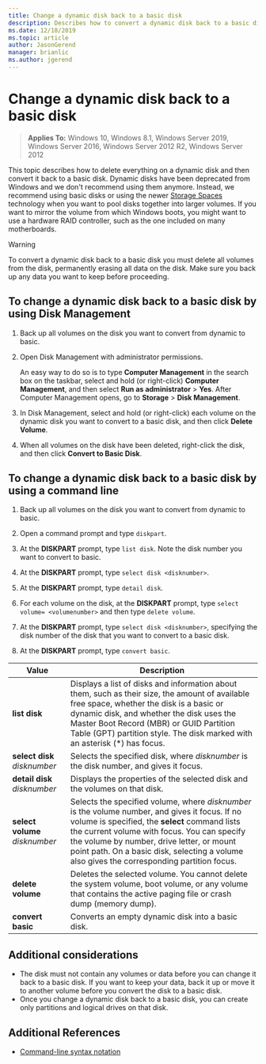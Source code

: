 ```yaml
---
title: Change a dynamic disk back to a basic disk
description: Describes how to convert a dynamic disk back to a basic disk.
ms.date: 12/18/2019
ms.topic: article
author: JasonGerend
manager: brianlic
ms.author: jgerend
---
```

# Change a dynamic disk back to a basic disk

> **Applies To:** Windows 10, Windows 8.1, Windows Server 2019, Windows Server 2016, Windows Server 2012 R2, Windows Server 2012

This topic describes how to delete everything on a dynamic disk and then convert it back to a basic disk. Dynamic disks have been deprecated from Windows and we don't recommend using them anymore. Instead, we recommend using basic disks or using the newer [Storage Spaces](https://support.microsoft.com/help/12438/windows-10-storage-spaces) technology when you want to pool disks together into larger volumes. If you want to mirror the volume from which Windows boots, you might want to use a hardware RAID controller, such as the one included on many motherboards.

> [!WARNING]
> To convert a dynamic disk back to a basic disk you must delete all volumes from the disk, permanently erasing all data on the disk. Make sure you back up any data you want to keep before proceeding.

## To change a dynamic disk back to a basic disk by using Disk Management

1.  Back up all volumes on the disk you want to convert from dynamic to basic.

2. Open Disk Management with administrator permissions.

   An easy way to do so is to type **Computer Management** in the search box on the taskbar, select and hold (or right-click) **Computer Management**, and then select **Run as administrator** > **Yes**. After Computer Management opens, go to **Storage** > **Disk Management**.

2.  In Disk Management, select and hold (or right-click) each volume on the dynamic disk you want to convert to a basic disk, and then click **Delete Volume**.

3.  When all volumes on the disk have been deleted, right-click the disk, and then click **Convert to Basic Disk**.

## To change a dynamic disk back to a basic disk by using a command line

1.  Back up all volumes on the disk you want to convert from dynamic to basic.

2.  Open a command prompt and type `diskpart`.

3.  At the **DISKPART** prompt, type `list disk`. Note the disk number you want to convert to basic.

4.  At the **DISKPART** prompt, type `select disk <disknumber>`.

5.  At the **DISKPART** prompt, type `detail disk`.

6.  For each volume on the disk, at the **DISKPART** prompt, type `select volume= <volumenumber>` and then type `delete volume`.

7.  At the **DISKPART** prompt, type `select disk <disknumber>`, specifying the disk number of the disk that you want to convert to a basic disk.

8.  At the **DISKPART** prompt, type `convert basic`.

| Value  | Description |
| --- | --- |
| **list disk**                         | Displays a list of disks and information about them, such as their size, the amount of available free space, whether the disk is a basic or dynamic disk, and whether the disk uses the Master Boot Record (MBR) or GUID Partition Table (GPT) partition style. The disk marked with an asterisk (*) has focus. |
| **select disk** <em>disknumber</em>   | Selects the specified disk, where <em>disknumber</em> is the disk number, and gives it focus.  |
| **detail disk** <em>disknumber</em>   | Displays the properties of the selected disk and the volumes on that disk.  |
| **select volume** <em>disknumber</em> | Selects the specified volume, where <em>disknumber</em> is the volume number, and gives it focus. If no volume is specified, the **select** command lists the current volume with focus. You can specify the volume by number, drive letter, or mount point path. On a basic disk, selecting a volume also gives the corresponding partition focus. |
| **delete volume**                     | Deletes the selected volume. You cannot delete the system volume, boot volume, or any volume that contains the active paging file or crash dump (memory dump). |
| **convert basic** | Converts an empty dynamic disk into a basic disk.  |

## Additional considerations

-   The disk must not contain any volumes or data before you can change it back to a basic disk. If you want to keep your data, back it up or move it to another volume before you convert the disk to a basic disk.
-   Once you change a dynamic disk back to a basic disk, you can create only partitions and logical drives on that disk.

## Additional References

-   [Command-line syntax notation](/previous-versions/orphan-topics/ws.11/cc742449(v=ws.11))
